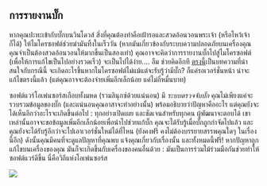 



<h2>การรายงานบั๊ก</h2>

หากคุณปะทะเข้ากับบั๊กบนวินโดวส์ สิ่งที่คุณต้องทำคือเฝ้ารอและสวดอ้อนวอนพระเจ้า (หรือไหว้เจ้าก็ได้) ให้ไมโครซอฟต์ช่วยฆ่ามันทิ้งในเร็ววัน (หากมันเกี่ยวข้องกับระบบความปลอดภัยบนเครื่องคุณ คุณจำเป็นต้องสวดอ้อนวอนให้มากขึ้นเป็นสองเท่า) คุณอาจจะคิดว่าการรายงานบั๊กไปสู่ไมโครซอฟต์ (เพื่อให้การแก้ไขเป็นไปอย่างรวดเร็ว) จะเป็นไปได้ง่าย.... อืม ช่วยคิดอีกที <a 
href="http://www.oreillynet.com/mac/blog/2002/06/mission_impossible_submitting.html">ตรงนี้</a>เป็นบทความที่น่าสนใจกับกรณีนี้ จะเกิดอะไรขึ้นหากไมโครซอฟต์ไม่แม้แต่จะรับรู้ว่ามีบั๊ก? ก็แค่รอเวอร์ชั่นหน้า น่าจะแก้ไขตรงนี้แล้ว (แต่คุณอาจจะต้องจ่ายเพิ่มอีกเล็กน้อย แค่ไม่กี่หมื่นบาท)

ซอฟต์แวร์โอเพ่นซอร์สเกือบทั้งมหด (รวมลินุกซ์ด้วยแน่นอน) มี <i>ระบบตรวจจับบั๊ก</i> คุณไม่เพียงแค่จะรวบรวมข้อมูลของบั๊ก (และแน่นอนคุณอาสาจะทำอย่างนั้น) พร้อมอธิบายว่าปัญหาคืออะไร แต่คุณยังจะได้เห็นอีกว่าอะไรจะเกิดขึ้นต่อไป : ทุกอย่างเปิดเผย และชัดเจนสำหรับทุกคน ผู้พัฒนาจะตอบได้ เขาเหล่านั้นอาจจะขอข้อมูลเพิ่มอีกเล็กน้อยเพื่อนำไปช่วยแก้บั๊ก คุณจะได้รับรู้เมื่อบั๊กถูกกำจัดไปแล้ว และคุณยังจะได้รับรู้อีกว่าจะไปเอาเวอร์ชั่นใหม่ได้ที่ไหน (ยังคงฟรี คงไม่ต้องบรรยายสรรพคุณใดๆ ในเรื่องนี้อีก) ดังนั้นคุณมีคนที่จะดูแลปัญหาที่คุณพบ แจ้งคุณเกี่ยวกับเรื่องนั้น และทั้งหมดนี้ฟรี! หากปัญหาถูกแก้ไขบนเครื่องของคุณ มันก็จะเกิดขึ้นกับเครื่องของคนอื่นด้วย : มันเป็นการร่วมไม้ร่วมมือกันช่วยทำให้ซอฟต์แวร์ดีขึ้น นี่คือวิถีแห่งโอเพ่นซอร์ส

<img src="Images/report_bugs_thumb.png" />





